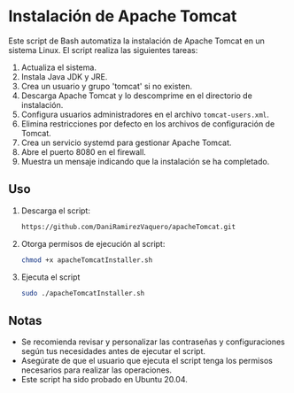 # Instalación de Apache Tomcat

Este script de Bash automatiza la instalación de Apache Tomcat en un sistema Linux. El script realiza las siguientes tareas:

1. Actualiza el sistema.
2. Instala Java JDK y JRE.
3. Crea un usuario y grupo 'tomcat' si no existen.
4. Descarga Apache Tomcat y lo descomprime en el directorio de instalación.
5. Configura usuarios administradores en el archivo `tomcat-users.xml`.
6. Elimina restricciones por defecto en los archivos de configuración de Tomcat.
7. Crea un servicio systemd para gestionar Apache Tomcat.
8. Abre el puerto 8080 en el firewall.
9. Muestra un mensaje indicando que la instalación se ha completado.

## Uso

1. Descarga el script:
   ```bash
   https://github.com/DaniRamirezVaquero/apacheTomcat.git

2. Otorga permisos de ejecución al script:
   ```bash
   chmod +x apacheTomcatInstaller.sh

3. Ejecuta el script
   ```bash
   sudo ./apacheTomcatInstaller.sh

## Notas
- Se recomienda revisar y personalizar las contraseñas y configuraciones según tus necesidades antes de ejecutar el script.
- Asegúrate de que el usuario que ejecuta el script tenga los permisos necesarios para realizar las operaciones.
- Este script ha sido probado en Ubuntu 20.04.

